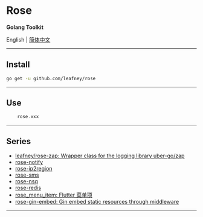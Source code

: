 # Rose

**Golang Toolkit**

English | [简体中文](README_cn.md)

----

## Install

```sh
go get -u github.com/leafney/rose
```

----

## Use

```go
    rose.xxx
```

----

## Series

- [leafney/rose-zap: Wrapper class for the logging library uber-go/zap](https://github.com/leafney/rose-zap)
- [rose-notify](https://github.com/leafney/rose-notify)
- [rose-ip2region](https://github.com/leafney/rose-ip2region) 
- [rose-sms](https://github.com/leafney/rose-sms) 
- [rose-nsq](https://github.com/leafney/rose-nsq)
- [rose-redis](https://github.com/leafney/rose-redis)
- [rose_menu_item: Flutter 菜单项](https://github.com/leafney/rose_menu_item) 
- [rose-gin-embed: Gin embed static resources through middleware](https://github.com/leafney/rose-gin-embed)


----
